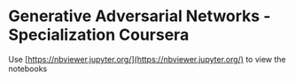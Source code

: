 # Generative Adversarial Networks - Specialization Coursera

Use [https://nbviewer.jupyter.org/](https://nbviewer.jupyter.org/) to view the notebooks
